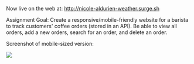 Now live on the web at: http://nicole-aldurien-weather.surge.sh

Assignment Goal: Create a responsive/mobile-friendly website for a barista to track customers' coffee orders (stored in an API). Be able to view all orders, add a new orders, search for an order, and delete an order.

Screenshot of mobile-sized version:

![](https://github.com/nicolealdurien/Assignments/blob/main/week-5/day-3/screenshot.png?raw=true)

